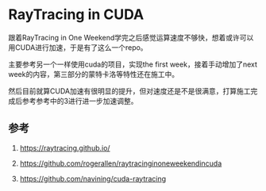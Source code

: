 # RayTracing in CUDA

跟着RayTracing in One Weekend学完之后感觉运算速度不够快，想着或许可以用CUDA进行加速，于是有了这么一个repo。

主要参考另一个一样使用cuda的项目，实现the first week，接着手动增加了next week的内容，第三部分的蒙特卡洛等特性还在施工中。

然后目前就算CUDA加速有很明显的提升，但对速度还是不是很满意，打算施工完成后参考参考中的3进行进一步加速调整。

## 参考

1. https://raytracing.github.io/

2. https://github.com/rogerallen/raytracinginoneweekendincuda

3. https://github.com/navining/cuda-raytracing